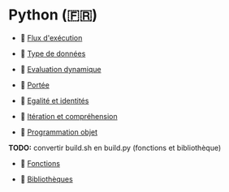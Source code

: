 # Python (🇫🇷)

 - 📖 [Flux d'exécution](https://boisgera.github.fr/python-fr/cours/flux-d-exécution/index.html)

 - 📖 [Type de données](https://boisgera.github.fr/python-fr/cours/type-de-données/index.html)

 - 📖 [Evaluation dynamique](https://boisgera.github.fr/python-fr/cours/évaluation-dynamique/index.html)

 - 📖 [Portée](https://boisgera.github.fr/python-fr/cours/portée/index.html)

 - 📖 [Egalité et identités](https://boisgera.github.fr/python-fr/cours/égalité-et-identité/index.html)
 
 - 📖 [Itération et compréhension](https://boisgera.github.fr/python-fr/cours/itération-et-compréhension/index.html)

 - 📖 [Programmation objet](https://boisgera.github.fr/python-fr/cours/programmation-objet/index.html)

 **TODO:** convertir build.sh en build.py (fonctions et bibliothèque)

 - 📖 [Fonctions](https://boisgera.github.fr/python-fr/cours/fonctions/index.html)

 - 📖 [Bibliothèques](https://boisgera.github.fr/python-fr/cours/bibliothèque/index.html)